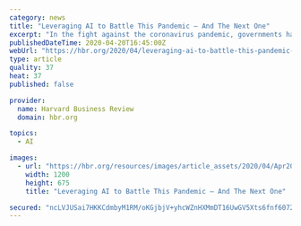 ```yaml
---
category: news
title: "Leveraging AI to Battle This Pandemic — And The Next One"
excerpt: "In the fight against the coronavirus pandemic, governments have not leveraged the advances in machine learning and AI, specifically the technology of personalized prediction, that have been such a feature of the private sector. Doing so would make management of a future pandemic far more effective, and even could help make the process of ..."
publishedDateTime: 2020-04-20T16:45:00Z
webUrl: "https://hbr.org/2020/04/leveraging-ai-to-battle-this-pandemic-and-the-next-one"
type: article
quality: 37
heat: 37
published: false

provider:
  name: Harvard Business Review
  domain: hbr.org

topics:
  - AI

images:
  - url: "https://hbr.org/resources/images/article_assets/2020/04/Apr20_20_1180187740.jpg"
    width: 1200
    height: 675
    title: "Leveraging AI to Battle This Pandemic — And The Next One"

secured: "ncLVJUSai7HKKCdmbyM1RM/oKGjbjV+yhcWZnHXMmDT16UwGV5Xts6fnf60727oeUUvG+LWcq1mnUee3zfLYBg/QL970ntsHrJJysnR2lTUBhkEhcFogICa03UkevyHhDESKc43pXR+d8x7sajKSD6e5ZXX/hohR2mfIjakKYJPpZO/4ZUJaqK+5x87UJJce70xcsNNppg8nZi9mcaiGuZKMZFiec07OMTdqOWGGPeFgFvqg2W6y33Hg4aCKU9gbUU1rChPqc0D47GDy4XlGxQ9RIFM7GqW7dqAxdlIArj7iCDzIdJ39RzahuiNdhZMl;ASdoPA3PWcBiJmAbY1EC8A=="
---
```


